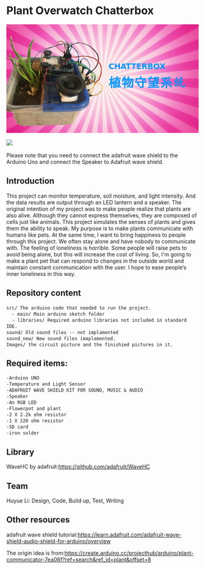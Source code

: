 # Plant Overwatch Chatterbox

![](https://github.com/trevortomesh/CS207_Project_Chatterbox_flowerpot/blob/master/Images/IMG_1516.JPG)

![](https://github.com/trevortomesh/CS207_Project_Chatterbox_flowerpot/blob/master/Images/Circuit%20of%20my%20project.jpg)


Please note that you need to connect the adafruit wave shield to the Arduino Uno and connect the Speaker to Adafruit wave shield.

Introduction
----
This project can monitor temperature, soil moisture, and light intensity. And the data results are output through an LED lantern and a speaker. The original intention of my project was to make people realize that plants are also alive. Although they cannot express themselves, they are composed of cells just like animals. This project simulates the senses of plants and gives them the ability to speak. My purpose is to make plants communicate with humans like pets.
At the same time, I want to bring happiness to people through this project. We often stay alone and have nobody to communicate with. The feeling of loneliness is horrible. Some people will raise pets to avoid being alone, but this will increase the cost of living. So, I'm going to make a plant pet that can respond to changes in the outside world and maintain constant communication with the user. I hope to ease people’s inner loneliness in this way.

Repository content
----
    src/ The arduino code that needed to run the project.
      - main/ Main arduino sketch folder
      - libraries/ Required arduino libraries not included in standard IDE.
    sound/ Old sound files -- not implamented
    sound_new/ New sound files imaplamented.
    Images/ the circuit picture and the finishied pictures in it.
Required items:
----
    -Arduino UNO
    -Temperature and Light Sensor
    -ADAFRUIT WAVE SHIELD KIT FOR SOUND, MUSIC & AUDIO
    -Speaker
    -An RGB LED
    -Flowerpot and plant
    -2 X 2.2k ohm resistor
    -1 X 220 ohm resistor
    -SD card
    -iron solder


Library
-----
WaveHC by adafruit:https://github.com/adafruit/WaveHC

Team
----
Huyue Li: Design, Code, Build up, Test, Writing


Other resources
----
adafruit wave shield tutorial:https://learn.adafruit.com/adafruit-wave-shield-audio-shield-for-arduino/overview

The origin idea is from:https://create.arduino.cc/projecthub/arduino/plant-communicator-7ea06f?ref=search&ref_id=plant&offset=8
